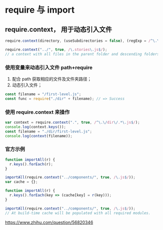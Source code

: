 # require 与 import

## require.context， 用于动态引入文件

```js
require.context(directory, (useSubdirectories = false), (regExp = /^\.\//));

require.context("../", true, /\.stories\.js$/);
// a context with all files in the parent folder and descending folders ending with `.stories.js`.
```

### 使用变量来动态引入文件 path+require

1. 配合 path 获取相应的文件及文件夹路径；
2. 动态引入文件；

```js
const filename = "/first-level.js";
const func = require("./dir" + filename); // => Success
```

### 使用 require.context 来操作

```js
var context = require.context(".", true, /^\.\/dir\/.*\.js$/);
console.log(context.keys());
const filename = "./dir/first-level.js";
console.log(context(filename));
```

### 官方示例

```js
function importAll(r) {
  r.keys().forEach(r);
}

importAll(require.context("../components/", true, /\.js$/));
var cache = {};

function importAll(r) {
  r.keys().forEach(key => (cache[key] = r(key)));
}

importAll(require.context("../components/", true, /\.js$/));
// At build-time cache will be populated with all required modules.
```


https://www.zhihu.com/question/56820346
